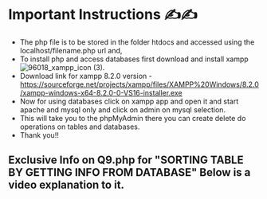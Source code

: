 # Important Instructions ✍✍
* The php file is to be stored in the folder htdocs and accessed using the localhost/filename.php url and,
* To install php and access databases first download and install xampp ![96018_xampp_icon (3)](https://user-images.githubusercontent.com/111702590/229760753-655410f9-4d47-46b0-a9a8-c0a18ee1f1c7.png). 
* Download link for xampp 8.2.0 version - https://sourceforge.net/projects/xampp/files/XAMPP%20Windows/8.2.0/xampp-windows-x64-8.2.0-0-VS16-installer.exe
* Now for using databases click on xampp app and open it and start apache and mysql only and click on admin on mysql selection.
* This will take you to the phpMyAdmin there you can create delete do operations on tables and databases.
* Thank you!!

## Exclusive Info on Q9.php for "SORTING TABLE BY GETTING INFO FROM DATABASE" Below is a video explanation to it.
